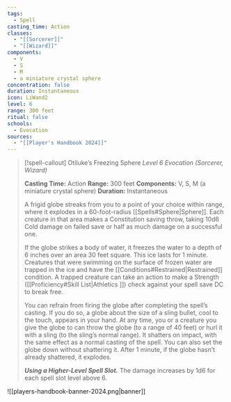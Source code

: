 ```yaml
---
tags:
  - Spell
casting_time: Action
classes:
  - "[[Sorcerer]]"
  - "[[Wizard]]"
components:
  - V
  - S
  - M
  - a miniature crystal sphere
concentration: false
duration: Instantaneous
icon: LiWand2
level: 6
range: 300 feet
ritual: false
schools:
  - Evocation
sources: 
  - "[[Player's Handbook 2024]]"
---
```

>[!spell-callout] Otiluke’s Freezing Sphere
>_Level 6 Evocation (Sorcerer, Wizard)_
>
>**Casting Time:** Action
>**Range:** 300 feet
>**Components:** V, S, M (a miniature crystal sphere)
>**Duration:** Instantaneous
>
>A frigid globe streaks from you to a point of your choice within range, where it explodes in a 60-foot-radius [[Spells#Sphere\|Sphere]]. Each creature in that area makes a Constitution saving throw, taking 10d6 Cold damage on failed save or half as much damage on a successful one.
>
>If the globe strikes a body of water, it freezes the water to a depth of 6 inches over an area 30 feet square. This ice lasts for 1 minute. Creatures that were swimming on the surface of frozen water are trapped in the ice and have the [[Conditions#Restrained\|Restrained]] condition. A trapped creature can take an action to make a Strength ([[Proficiency#Skill List\|Athletics ]]) check against your spell save DC to break free.
>
>You can refrain from firing the globe after completing the spell’s casting. If you do so, a globe about the size of a sling bullet, cool to the touch, appears in your hand. At any time, you or a creature you give the globe to can throw the globe (to a range of 40 feet) or hurl it with a sling (to the sling’s normal range). It shatters on impact, with the same effect as a normal casting of the spell. You can also set the globe down without shattering it. After 1 minute, if the globe hasn’t already shattered, it explodes.
>
>**_Using a Higher-Level Spell Slot._** The damage increases by 1d6 for each spell slot level above 6.


![[players-handbook-banner-2024.png|banner]]